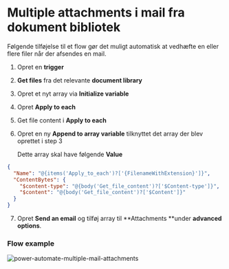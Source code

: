# Multiple attachments i mail fra dokument bibliotek

Følgende tilføjelse til et flow gør det muligt automatisk at vedhæfte en eller flere filer når der afsendes en mail.

1. Opret en **trigger**

2. **Get files** fra det relevante **document library**

3. Opret et nyt array via **Initialize variable**

4. Opret **Apply to each**

5. Get file content i **Apply to each**

6. Opret en ny **Append to array variable** tilknyttet det array der blev oprettet i step 3
   
   Dette array skal have følgende **Value**

```json
{
  "Name": "@{items('Apply_to_each')?['{FilenameWithExtension}']}",
  "ContentBytes": {
    "$content-type": "@{body('Get_file_content')?['$Content-type']}",
    "$content": "@{body('Get_file_content')?['$Content']}"
  }
}
```

7. Opret **Send an email** og tilføj array til **Attachments **under **advanced options**.



### Flow example

![power-automate-multiple-mail-attachments](https://user-images.githubusercontent.com/47186052/153577670-69591e4a-b45c-4691-a11f-35e66684a260.png)
